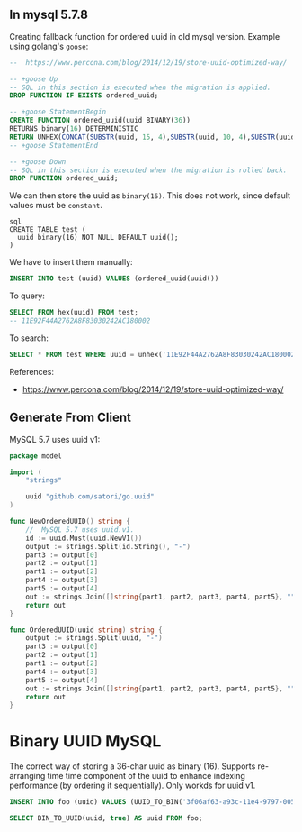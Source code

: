 ## In mysql 5.7.8

Creating fallback function for ordered uuid in old mysql version. Example using golang's `goose`:

```sql
--  https://www.percona.com/blog/2014/12/19/store-uuid-optimized-way/

-- +goose Up
-- SQL in this section is executed when the migration is applied.
DROP FUNCTION IF EXISTS ordered_uuid;

-- +goose StatementBegin
CREATE FUNCTION ordered_uuid(uuid BINARY(36))
RETURNS binary(16) DETERMINISTIC
RETURN UNHEX(CONCAT(SUBSTR(uuid, 15, 4),SUBSTR(uuid, 10, 4),SUBSTR(uuid, 1, 8),SUBSTR(uuid, 20, 4),SUBSTR(uuid, 25)));
-- +goose StatementEnd

-- +goose Down
-- SQL in this section is executed when the migration is rolled back.
DROP FUNCTION ordered_uuid;
```

We can then store the uuid as `binary(16)`. This does not work, since default values must be `constant`.

```
sql
CREATE TABLE test (
  uuid binary(16) NOT NULL DEFAULT uuid();
)
```

We have to insert them manually:

```sql
INSERT INTO test (uuid) VALUES (ordered_uuid(uuid())
```

To query:

```sql
SELECT FROM hex(uuid) FROM test;
-- 11E92F44A2762A8F83030242AC180002
```

To search:

```sql
SELECT * FROM test WHERE uuid = unhex('11E92F44A2762A8F83030242AC180002')
```

References:
- https://www.percona.com/blog/2014/12/19/store-uuid-optimized-way/


## Generate From Client

MySQL 5.7 uses uuid v1:

```go
package model

import (
	"strings"

	uuid "github.com/satori/go.uuid"
)

func NewOrderedUUID() string {
	//  MySQL 5.7 uses uuid.v1.
	id := uuid.Must(uuid.NewV1())
	output := strings.Split(id.String(), "-")
	part3 := output[0]
	part2 := output[1]
	part1 := output[2]
	part4 := output[3]
	part5 := output[4]
	out := strings.Join([]string{part1, part2, part3, part4, part5}, "")
	return out
}

func OrderedUUID(uuid string) string {
	output := strings.Split(uuid, "-")
	part3 := output[0]
	part2 := output[1]
	part1 := output[2]
	part4 := output[3]
	part5 := output[4]
	out := strings.Join([]string{part1, part2, part3, part4, part5}, "")
	return out
}
```

# Binary UUID MySQL

The correct way of storing a 36-char uuid as binary (16). Supports re-arranging time time component of the uuid to enhance indexing performance (by ordering it sequentially). Only workds for uuid v1.

```sql
INSERT INTO foo (uuid) VALUES (UUID_TO_BIN('3f06af63-a93c-11e4-9797-00505690773f', true));
```


```sql
SELECT BIN_TO_UUID(uuid, true) AS uuid FROM foo;
```
